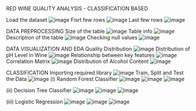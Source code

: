 RED WINE QUALITY ANALYSIS - CLASSIFICATION BASED

Load the dataset
![image](https://github.com/user-attachments/assets/7d98e856-9fb9-4cff-b8d0-13f5263d8845)
Fisrt few rows
![image](https://github.com/user-attachments/assets/cb827be4-3c54-4a62-b4bd-296222b83746)
Last few rows
![image](https://github.com/user-attachments/assets/98dc64a4-9c04-451b-a1f6-b7bc3ac300c1)

DATA PREPROCESSING
Size of the table
![image](https://github.com/user-attachments/assets/9ebf98fe-4a1a-4e39-9825-fd8f5d56fdec)
Table info
![image](https://github.com/user-attachments/assets/d544d55b-f589-4662-97e2-bd616100023c)
Description of the table
![image](https://github.com/user-attachments/assets/adbf2ff7-60cd-4753-86e5-3f01723bde21)
Checking null values
![image](https://github.com/user-attachments/assets/6032abc4-0e05-40a8-ab3b-e01861d9ac82)

DATA VISUALIZATION AND EDA
Quality Distribution
![image](https://github.com/user-attachments/assets/9d29a610-1f06-42fd-a4b4-56023f670448)
Distribution of pH Level in Wine
![image](https://github.com/user-attachments/assets/7a6a8c82-afc9-412d-a05f-96ad463d9fba)
Relationship between key features
![image](https://github.com/user-attachments/assets/34549376-4bb4-4ec1-81cc-28098a26d62a)
Correlation Matrix
![image](https://github.com/user-attachments/assets/fc2a786b-1617-4874-9617-a7c0e6f70417)
Distribution of Alcohol Content
![image](https://github.com/user-attachments/assets/f11f8661-328f-4805-a6c9-6dd3cb0ab83a)

CLASSIFICATION
Importing required library
![image](https://github.com/user-attachments/assets/32f94a8a-aedc-457d-b065-b69ce71b5584)
Train, Split and Test the Data
![image](https://github.com/user-attachments/assets/33083f10-4d3e-4a2f-b8a2-bb8ffa4838e0)
(i) Random Forest Classifier
![image](https://github.com/user-attachments/assets/1d163013-ea82-411b-adbb-9db106327638)
![image](https://github.com/user-attachments/assets/6a40b591-722a-44ca-8d9c-b77143c2dff7)
![image](https://github.com/user-attachments/assets/a2f9cc9b-839b-48d3-95e8-ce42126ac8ce)

(ii) Decision Tree Classifier
![image](https://github.com/user-attachments/assets/9c6613d4-ff03-449a-906e-831766028758)
![image](https://github.com/user-attachments/assets/e65941ee-2ad9-4b3f-811d-4f414dec4d05)
![image](https://github.com/user-attachments/assets/530e1b8f-1780-44e2-8036-ac7cc15c9470)

(iii) Logistic Regression
![image](https://github.com/user-attachments/assets/d2579eb0-5fc3-4f80-8f3c-011e883afa02)
![image](https://github.com/user-attachments/assets/64d55587-fe1c-4206-a9f6-7e8ab770c979)
![image](https://github.com/user-attachments/assets/32018ff8-968e-4fd1-80fc-3eeca6322c32)

